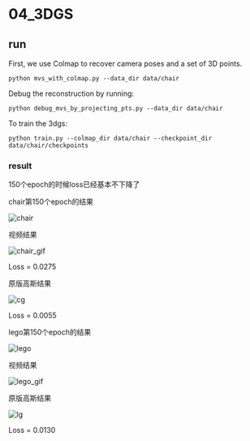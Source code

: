 # 04_3DGS

## run

First, we use Colmap to recover camera poses and a set of 3D points.

```python mvs_with_colmap.py --data_dir data/chair```

Debug the reconstruction by running:

```python debug_mvs_by_projecting_pts.py --data_dir data/chair```

To train the 3dgs:

```python train.py --colmap_dir data/chair --checkpoint_dir data/chair/checkpoints```

### result

150个epoch的时候loss已经基本不下降了

chair第150个epoch的结果

![chair](./assets/chair.png)

视频结果

![chair_gif](./assets/chair.gif)

Loss = 0.0275

原版高斯结果

![cg](./assets/origin_chair.png)

Loss = 0.0055

lego第150个epoch的结果

![lego](./assets/lego.png)

视频结果

![lego_gif](./assets/lego.gif)

原版高斯结果

![lg](./assets/origin_lego.png)

Loss = 0.0130